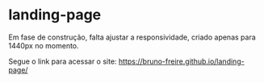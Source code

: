 # landing-page
Em fase de construção, falta ajustar a responsividade, criado apenas para 1440px no momento.

Segue o link para acessar o site: https://bruno-freire.github.io/landing-page/
